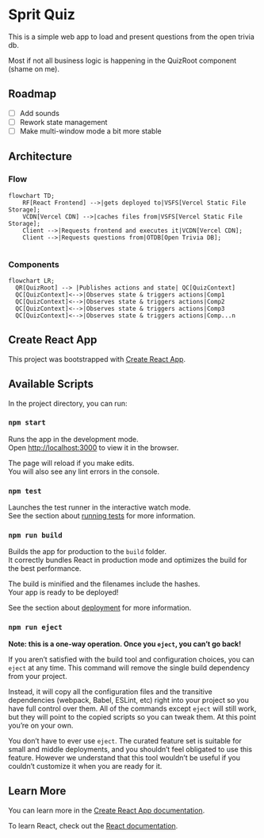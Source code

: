 # Sprit Quiz

This is a simple web app to load and present questions from the open trivia db.

Most if not all business logic is happening in the QuizRoot component (shame on me).

## Roadmap 
- [ ] Add sounds
- [ ] Rework state management
- [ ] Make multi-window mode a bit more stable

## Architecture

### Flow 
```mermaid
flowchart TD;
    RF[React Frontend] -->|gets deployed to|VSFS[Vercel Static File Storage];
    VCDN[Vercel CDN] -->|caches files from|VSFS[Vercel Static File Storage]; 
    Client -->|Requests frontend and executes it|VCDN[Vercel CDN];
    Client -->|Requests questions from|OTDB[Open Trivia DB];
    
```

### Components

```mermaid
flowchart LR;
  QR[QuizRoot] --> |Publishes actions and state| QC[QuizContext]
  QC[QuizContext]<-->|Observes state & triggers actions|Comp1
  QC[QuizContext]<-->|Observes state & triggers actions|Comp2
  QC[QuizContext]<-->|Observes state & triggers actions|Comp3
  QC[QuizContext]<-->|Observes state & triggers actions|Comp...n

```
## Create React App

This project was bootstrapped with [Create React App](https://github.com/facebook/create-react-app).



## Available Scripts

In the project directory, you can run:

### `npm start`

Runs the app in the development mode.\
Open [http://localhost:3000](http://localhost:3000) to view it in the browser.

The page will reload if you make edits.\
You will also see any lint errors in the console.

### `npm test`

Launches the test runner in the interactive watch mode.\
See the section about [running tests](https://facebook.github.io/create-react-app/docs/running-tests) for more information.

### `npm run build`

Builds the app for production to the `build` folder.\
It correctly bundles React in production mode and optimizes the build for the best performance.

The build is minified and the filenames include the hashes.\
Your app is ready to be deployed!

See the section about [deployment](https://facebook.github.io/create-react-app/docs/deployment) for more information.

### `npm run eject`

**Note: this is a one-way operation. Once you `eject`, you can’t go back!**

If you aren’t satisfied with the build tool and configuration choices, you can `eject` at any time. This command will remove the single build dependency from your project.

Instead, it will copy all the configuration files and the transitive dependencies (webpack, Babel, ESLint, etc) right into your project so you have full control over them. All of the commands except `eject` will still work, but they will point to the copied scripts so you can tweak them. At this point you’re on your own.

You don’t have to ever use `eject`. The curated feature set is suitable for small and middle deployments, and you shouldn’t feel obligated to use this feature. However we understand that this tool wouldn’t be useful if you couldn’t customize it when you are ready for it.

## Learn More

You can learn more in the [Create React App documentation](https://facebook.github.io/create-react-app/docs/getting-started).

To learn React, check out the [React documentation](https://reactjs.org/).
